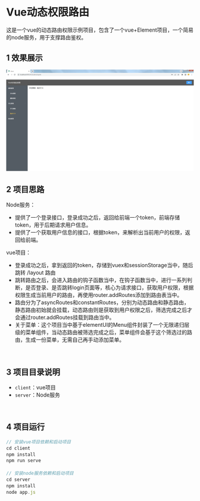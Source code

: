# Vue动态权限路由

这是一个vue的动态路由权限示例项目，包含了一个vue+Element项目，一个简易的node服务，用于支撑路由鉴权。

## 1 效果展示
<img src="./example.png">

<br/>

## 2 项目思路
Node服务：
- 提供了一个登录接口，登录成功之后，返回给前端一个token，前端存储token，用于后期请求用户信息。
- 提供了一个获取用户信息的接口，根据token，来解析出当前用户的权限，返回给前端。

vue项目：
- 登录成功之后，拿到返回的token，存储到vuex和sessionStorage当中，随后跳转 /layout 路由
- 跳转路由之后，会进入路由的钩子函数当中，在钩子函数当中，进行一系列判断，是否登录、是否跳转login页面等，核心为请求接口，获取用户权限，根据权限生成当前用户的路由，再使用router.addRoutes添加到路由表当中。
- 路由分为了asyncRoutes和constantRoutes，分别为动态路由和静态路由，静态路由初始就会挂载，动态路由则是获取到用户权限之后，筛选完成之后才会通过router.addRoutes挂载到路由当中。
- 关于菜单：这个项目当中基于elementUI的Menu组件封装了一个无限递归层级的菜单组件，当动态路由被筛选完成之后，菜单组件会基于这个筛选过的路由，生成一份菜单，无需自己再手动添加菜单。

<br/>

## 3 项目目录说明

- `client`：vue项目
- `server`：Node服务

<br/>

## 4 项目运行
```js
// 安装vue项目依赖和启动项目
cd client
npm install
npm run serve

// 安装node服务依赖和启动项目
cd server
npm install
node app.js
```